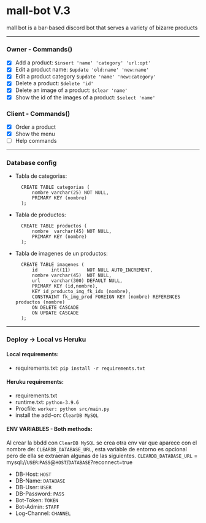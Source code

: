 # mall-bot V.3

mall bot is a bar-based discord bot that serves a variety of bizarre products

---

### Owner - Commands()
- [x] Add a product: `$insert 'name' 'category' 'url:opt'`
- [x] Edit a product name: `$update 'old:name' 'new:name'`
- [x] Edit a product category `$update 'name' 'new:category'`
- [x] Delete a product: `$delete 'id'`
- [x] Delete an image of a product: `$clear 'name'`
- [x] Show the id of the images of a product: `$select 'name'`
### Client - Commands()
- [x] Order a product
- [x] Show the menu
- [ ] Help commands

---

### Database config
    
* Tabla de categorias:

        CREATE TABLE categorias (
            nombre varchar(25) NOT NULL,
            PRIMARY KEY (nombre)
        );
    
* Tabla de productos:
    
        CREATE TABLE productos (
            nombre  varchar(45) NOT NULL,
            PRIMARY KEY (nombre)
        );
        
* Tabla de imagenes de un productos:

        CREATE TABLE imagenes (
            id     int(11)      NOT NULL AUTO_INCREMENT,
            nombre varchar(45)  NOT NULL,
            url    varchar(300) DEFAULT NULL,
            PRIMARY KEY (id,nombre),
            KEY id_producto_img_fk_idx (nombre),
            CONSTRAINT fk_img_prod FOREIGN KEY (nombre) REFERENCES productos (nombre) 
            ON DELETE CASCADE 
            ON UPDATE CASCADE
        );
        
---

### Deploy -> Local vs Heruku
#### Local requirements:
* requirements.txt: `pip install -r requirements.txt`
#### Heruku requirements:
* requirements.txt
* runtime.txt: `python-3.9.6`
* Procfile: `worker: python src/main.py`
* install the add-on: `ClearDB MySQL`


#### ENV VARIABLES - Both methods:

Al crear la bbdd con `ClearDB MySQL` se crea otra env var que aparece con el nombre de: `CLEARDB_DATABASE_URL`, esta variable de entorno es opcional pero de ella se extraeran algunas de las siguientes.
`CLEARDB_DATABASE_URL` = mysql://`USER`:`PASS`@`HOST`/`DATABASE`?reconnect=true
* DB-Host: `HOST`
* DB-Name: `DATABASE`
* DB-User: `USER`
* DB-Password: `PASS`
* Bot-Token: `TOKEN`
* Bot-Admin: `STAFF`
* Log-Channel: `CHANNEL`
